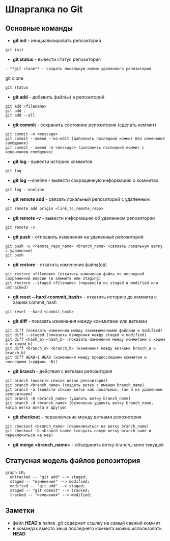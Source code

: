 # Шпаргалка по Git
## Основные команды
- **git init** - инициализировать репозиторий
```
git init
```
- **git status** - вывести статус репозитория
```
- **git clone** - создать локальную копию удаленного репозитория
```
git clone <link>
```
git status
```
- **git add** - добавить файл(ы) в репозиторий
```
git add <filename>
git add .
git add --all
```
- **git commit** - сохранить состояние репозитория (сделать коммит)
```
git commit -m <message>
git commit --amend --no-edit (дополнить последний коммит без изменения сообщения)
git commit --amend -m <message> (дополнить последний коммит с изменением сообщения)
```
- **git log** - вывести историю коммитов
```
git log
```
- **git log** --oneline - вывести сокращенную информацию о коммитах
```
git log --oneline
```
- **git remote add** - связать локальный репозиторий с удаленным
```
git remote add origin <link_to_remote_repo>
```
- **git remote -v** - вывести информацию об удаленном репозитории
```
git remote -v
```
- **git push** - отправить изменения на удаленный репозиторий
```
git push -u <remote_repo_name> <branch_name> (связать локальную ветку с удаленной)
git push
```
- **git restore** - откатить изменения файла(ов)
```
git restore <filename> (откатить изменения файла по последней сохраненной версии (в коммите или staging)
git restore --staged <filename> (перевести из staged в modified или untracked)
```
- **git reset --hard <commit_hash>** - откатить историю до коммита с хэшем commit_hash
```
git reset --hard <commit_hash>
```
- **git diff** - показать изменения между коммитами или ветками
```
git diff (показать изменения между закоммиченными файлами и modified)
git diff --staged (показать измерения между staged и modified)
git diff <hash_a> <hash_b> (показать изменения между коммитами с хэшем а и хэшем b)
git diff <branch_a> <branch_b> (изменения между ветками branch_a и branch_b)
git diff HEAD~1 HEAD (изменения между предпоследним коммитом и последним (суффикс ~N))
```
- **git branch** - действия с ветками репозитория
```
git branch (вывести список веток репозитория)
git branch <branch_name> (создать ветку с именем branch_name)
git branch -a (вывести список веток как локальных, так и на удаленном репозитории)
git branch -D <branch_name> (удалить ветку branch_name)
git branch -d <branch_name> (безопасно удалить ветку branch_name, когда ветка влита в другую)
```
- **git checkout** - переключение между ветками репозитория
```
git checkout <branch_name> (переключиться на ветку branch_name)
git checkout -b <branch_name> (создать новую ветку branch_name и переключиться на нее)
```
- **git merge <branch_name>** - объединить ветку branch_name  текущей
## Статусная модель файлов репозитория
```mermaid
graph LR;
  untracked -- "git add" --> staged;
  staged -- "изменения" --> modified;
  modified -- "git add" --> staged;
  staged -- "git commit" --> tracked;
  tracked -- "изменения" --> modified;
```
## Заметки
- файл **HEAD** в папке .git содержит ссылку на самый свежий коммит
- в командах вместо хеша последнего коммита можно использовать **HEAD**
